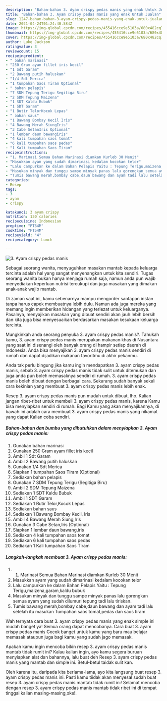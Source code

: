 ```yaml
---
description: "Bahan-bahan 3. Ayam crispy pedas manis yang enak Untuk Jualan"
title: "Bahan-bahan 3. Ayam crispy pedas manis yang enak Untuk Jualan"
slug: 1247-bahan-bahan-3-ayam-crispy-pedas-manis-yang-enak-untuk-jualan
date: 2021-04-24T01:24:40.584Z
image: https://img-global.cpcdn.com/recipes/455416cce9e5103a/680x482cq70/3-ayam-crispy-pedas-manis-foto-resep-utama.jpg
thumbnail: https://img-global.cpcdn.com/recipes/455416cce9e5103a/680x482cq70/3-ayam-crispy-pedas-manis-foto-resep-utama.jpg
cover: https://img-global.cpcdn.com/recipes/455416cce9e5103a/680x482cq70/3-ayam-crispy-pedas-manis-foto-resep-utama.jpg
author: Luke Jackson
ratingvalue: 3
reviewcount: 15
recipeingredient:
- " bahan marinasi"
- "250 Gram ayam fillet iris kecil"
- "1 Sdt Garam"
- "2 Bawang putih haluskan"
- "1/4 Sdt Merica"
- "1 tumpahan Saos Tiram Optional"
- " bahan pelapis"
- "7 SDM Tepung Terigu Segitiga Biru"
- "2 SDM Tepung Maizena"
- "1 SDT Kaldu Bubuk"
- "1 SDT Garam"
- "1 Butir TelorKocok Lepas"
- " bahan saus"
- "1 Bawang Bombay Kecil Iris"
- "4 Bawang Merah SiungIris"
- "3 Cabe SetanIris Optional"
- "1 lembar daun bawangiris"
- "4 kali tumpahan saos tomat"
- "6 kali tumpahan saos pedas"
- "1 Kali tumpahan Saos Tiram"
recipeinstructions:
- "1. Marinasi Semua Bahan Marinasi diamkan Kurleb 30 Menit"
- "Masukkan ayam yang sudah dimarinasi kedalam kocokan telor"
- "Lalu campurkan ke dalam Bahan Pelapis Yaitu : Tepung Terigu,maizena,garam,kaldu bubuk"
- "Masukan minyak dan tunggu sampe minyak panas lalu gorengkan semua ayam yang sudah dilumuri tepung tadi lalu tiriskan."
- "Tumis bawang merah,bombay cabe,daun bawang dan ayam tadi lalu setelah itu masukan Tumpahan saos tomat,pedas dan saos tiram"
categories:
- Resep
tags:
- 3
- ayam
- crispy

katakunci: 3 ayam crispy 
nutrition: 130 calories
recipecuisine: Indonesian
preptime: "PT34M"
cooktime: "PT54M"
recipeyield: "4"
recipecategory: Lunch

---
```



![3. Ayam crispy pedas manis](https://img-global.cpcdn.com/recipes/455416cce9e5103a/680x482cq70/3-ayam-crispy-pedas-manis-foto-resep-utama.jpg)

Sebagai seorang wanita, menyuguhkan masakan mantab kepada keluarga tercinta adalah hal yang sangat menyenangkan untuk kita sendiri. Tugas seorang  wanita bukan hanya menjaga rumah saja, namun anda pun wajib menyediakan keperluan nutrisi tercukupi dan juga masakan yang dimakan anak-anak wajib mantab.

Di zaman  saat ini, kamu sebenarnya mampu mengorder santapan instan tanpa harus capek membuatnya lebih dulu. Namun ada juga mereka yang memang ingin memberikan hidangan yang terlezat untuk keluarganya. Pasalnya, menyajikan masakan yang dibuat sendiri akan jauh lebih bersih dan kita juga bisa menyesuaikan berdasarkan masakan kesukaan keluarga tercinta. 



Mungkinkah anda seorang penyuka 3. ayam crispy pedas manis?. Tahukah kamu, 3. ayam crispy pedas manis merupakan makanan khas di Nusantara yang saat ini disenangi oleh banyak orang di hampir setiap daerah di Indonesia. Anda bisa menyajikan 3. ayam crispy pedas manis sendiri di rumah dan dapat dijadikan makanan favoritmu di akhir pekanmu.

Anda tak perlu bingung jika kamu ingin mendapatkan 3. ayam crispy pedas manis, sebab 3. ayam crispy pedas manis tidak sulit untuk ditemukan dan juga anda pun boleh memasaknya sendiri di rumah. 3. ayam crispy pedas manis boleh dibuat dengan berbagai cara. Sekarang sudah banyak sekali cara kekinian yang membuat 3. ayam crispy pedas manis lebih enak.

Resep 3. ayam crispy pedas manis pun mudah untuk dibuat, lho. Kalian jangan ribet-ribet untuk membeli 3. ayam crispy pedas manis, karena Kamu bisa menyiapkan sendiri di rumah. Bagi Kamu yang akan menyajikannya, di bawah ini adalah cara membuat 3. ayam crispy pedas manis yang nikamat yang dapat Kalian coba sendiri.

<!--inarticleads1-->

##### Bahan-bahan dan bumbu yang dibutuhkan dalam menyiapkan 3. Ayam crispy pedas manis:

1. Gunakan  bahan marinasi
1. Gunakan 250 Gram ayam fillet iris kecil
1. Ambil 1 Sdt Garam
1. Ambil 2 Bawang putih haluskan
1. Gunakan 1/4 Sdt Merica
1. Siapkan 1 tumpahan Saos Tiram (Optional)
1. Sediakan  bahan pelapis
1. Gunakan 7 SDM Tepung Terigu (Segitiga Biru)
1. Ambil 2 SDM Tepung Maizena
1. Sediakan 1 SDT Kaldu Bubuk
1. Ambil 1 SDT Garam
1. Sediakan 1 Butir Telor,Kocok Lepas
1. Sediakan  bahan saus
1. Sediakan 1 Bawang Bombay Kecil, Iris
1. Ambil 4 Bawang Merah Siung,Iris
1. Gunakan 3 Cabe Setan,Iris (Optional)
1. Siapkan 1 lembar daun bawang,iris
1. Sediakan 4 kali tumpahan saos tomat
1. Sediakan 6 kali tumpahan saos pedas
1. Sediakan 1 Kali tumpahan Saos Tiram




<!--inarticleads2-->

##### Langkah-langkah membuat 3. Ayam crispy pedas manis:

1. 1. Marinasi Semua Bahan Marinasi diamkan Kurleb 30 Menit
1. Masukkan ayam yang sudah dimarinasi kedalam kocokan telor
1. Lalu campurkan ke dalam Bahan Pelapis Yaitu : Tepung Terigu,maizena,garam,kaldu bubuk
1. Masukan minyak dan tunggu sampe minyak panas lalu gorengkan semua ayam yang sudah dilumuri tepung tadi lalu tiriskan.
1. Tumis bawang merah,bombay cabe,daun bawang dan ayam tadi lalu setelah itu masukan Tumpahan saos tomat,pedas dan saos tiram




Wah ternyata cara buat 3. ayam crispy pedas manis yang enak simple ini mudah banget ya! Semua orang dapat mencobanya. Cara buat 3. ayam crispy pedas manis Cocok banget untuk kamu yang baru mau belajar memasak ataupun juga bagi kamu yang sudah jago memasak.

Apakah kamu ingin mencoba bikin resep 3. ayam crispy pedas manis mantab tidak rumit ini? Kalau kalian ingin, ayo kamu segera buruan menyiapkan alat dan bahannya, lalu buat deh Resep 3. ayam crispy pedas manis yang mantab dan simple ini. Betul-betul taidak sulit kan. 

Oleh karena itu, daripada kita berlama-lama, ayo kita langsung buat resep 3. ayam crispy pedas manis ini. Pasti kamu tiidak akan menyesal sudah buat resep 3. ayam crispy pedas manis mantab tidak rumit ini! Selamat mencoba dengan resep 3. ayam crispy pedas manis mantab tidak ribet ini di tempat tinggal kalian masing-masing,oke!.

